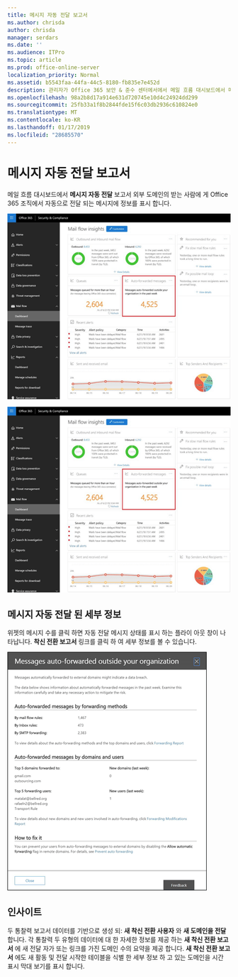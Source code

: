 ```yaml
---
title: 메시지 자동 전달 보고서
ms.author: chrisda
author: chrisda
manager: serdars
ms.date: ''
ms.audience: ITPro
ms.topic: article
ms.prod: office-online-server
localization_priority: Normal
ms.assetid: b5543faa-44fa-44c5-8180-fb835e7e452d
description: 관리자가 Office 365 보안 & 준수 센터에서에서 메일 흐름 대시보드에서 메시지 자동 전달 보고서를 알 수 있습니다.
ms.openlocfilehash: 98a2b8d17a914e631d720745e10d4c24924dd299
ms.sourcegitcommit: 25fb33a1f8b2844fde15f6c03db2936c610824e0
ms.translationtype: MT
ms.contentlocale: ko-KR
ms.lasthandoff: 01/17/2019
ms.locfileid: "28685570"
---
```

# <a name="auto-forwarded-messages-report"></a>메시지 자동 전달 보고서

메일 흐름 대시보드에서 **메시지 자동 전달** 보고서 외부 도메인의 받는 사람에 게 Office 365 조직에서 자동으로 전달 되는 메시지에 정보를 표시 합니다.

![x](media/8bc2600b-71c3-4b37-b4d0-9435fe0cfc8d.png)

![Office 365 보안 & 준수 센터에서에서 메일 흐름 대시보드에서 메시지 자동 전달 보고서](media/8bc2600b-71c3-4b37-b4d0-9435fe0cfc8d.png)

## <a name="auto-forwarded-messages-details"></a>메시지 자동 전달 된 세부 정보

위젯의 메시지 수를 클릭 하면 자동 전달 메시지 상태를 표시 하는 플라이 아웃 창이 나타납니다. **착신 전환 보고서** 링크를 클릭 하 여 세부 정보를 볼 수 있습니다.

![Office 365 보안 & 준수 센터의에서 메시지 자동 전달 보고서에 대 한 자세한 내용은 플라이 아웃](media/87d0fb1e-d2ef-4901-b17c-ec32d23a539e.png)

## <a name="insights"></a>인사이트

두 통찰력 보고서 데이터를 기반으로 생성 되: **새 착신 전환 사용자** 와 **새 도메인을 전달**합니다. 각 통찰력 두 유형의 데이터에 대 한 자세한 정보를 제공 하는 **새 착신 전환 보고서** 에 새 전달 자가 또는 링크를 가진 도메인 수의 요약을 제공 합니다. **새 착신 전환 보고서** 에도 새 활동 및 전달 시작한 테이블을 식별 한 세부 정보 하 고 있는 도메인을 시간 표시 막대 보기를 표시 합니다.
